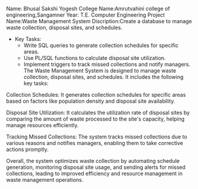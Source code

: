 Name: Bhusal Sakshi Yogesh
College Name:Amrutvahini college of engineering,Sangamner
Year: T.E. Computer Engineering
Project Name:Waste Management System
Discription:Create a database to manage waste collection, disposal sites, and schedules.
   - Key Tasks:
     - Write SQL queries to generate collection schedules for specific areas.
     - Use PL/SQL functions to calculate disposal site utilization.
     - Implement triggers to track missed collections and notify managers.
The Waste Management System is designed to manage waste collection, disposal sites, and schedules. It includes the following key tasks:

Collection Schedules: It generates collection schedules for specific areas based on factors like population density and disposal site availability.

Disposal Site Utilization: It calculates the utilization rate of disposal sites by comparing the amount of waste processed to the site's capacity, helping manage resources efficiently.

Tracking Missed Collections: The system tracks missed collections due to various reasons and notifies managers, enabling them to take corrective actions promptly.

Overall, the system optimizes waste collection by automating schedule generation, monitoring disposal site usage, and sending alerts for missed collections, leading to improved efficiency and resource management in waste management operations.

